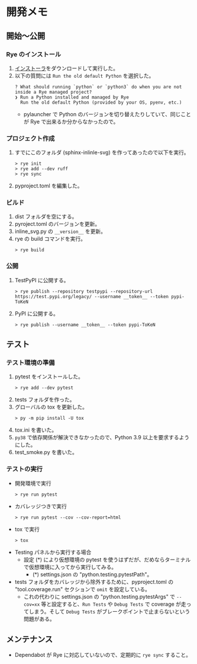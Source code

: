 # 開発メモ

## 開始～公開

### Rye のインストール

1. [インストーラ](https://rye.astral.sh/guide/installation/)をダウンロードして実行した。
1. 以下の質問には `Run the old default Python` を選択した。
    ```
    ? What should running `python` or `python3` do when you are not inside a Rye managed project?
    ❯ Run a Python installed and managed by Rye 
      Run the old default Python (provided by your OS, pyenv, etc.)
    ```
    - pylauncher で Python のバージョンを切り替えたりしていて、同じことが Rye で出来るか分からなかったので。

### プロジェクト作成

1. すでにこのフォルダ (sphinx-inlinle-svg) を作ってあったので以下を実行。
    ```
    > rye init
    > rye add --dev ruff
    > rye sync
    ```
1. pyproject.toml を編集した。

### ビルド

1. dist フォルダを空にする。
1. pyroject.toml のバージョンを更新。
1. inline_svg.py の `__version__` を更新。
1. rye の build コマンドを実行。
    ```
    > rye build
    ```

### 公開

1. TestPyPI に公開する。
    ```
    > rye publish --repository testpypi --repository-url https://test.pypi.org/legacy/ --username __token__ --token pypi-ToKeN
    ```
1. PyPI に公開する。
    ```
    > rye publish --username __token__ --token pypi-ToKeN
    ```

## テスト

### テスト環境の準備

1. pytest をインストールした。
    ```
    > rye add --dev pytest
    ```
1. tests フォルダを作った。
1. グローバルの tox を更新した。
    ```
    > py -m pip install -U tox
    ```
1. tox.ini を書いた。
1. `py38` で依存関係が解決できなかったので、Python 3.9 以上を要求するようにした。
1. test_smoke.py を書いた。

### テストの実行

- 開発環境で実行
    ```
    > rye run pytest
    ```
- カバレッジつきで実行
    ```
    > rye run pytest --cov --cov-report=html
    ```
- tox で実行
    ```
    > tox
    ```
- Testing パネルから実行する場合
    - 設定 (*) により仮想環境の pytest を使うはずだが、だめならターミナルで仮想環境に入ってから実行してみる。
        - (*) settings.json の "python.testing.pytestPath"。
- tests フォルダをカバレッジから除外するために、pyproject.toml の "tool.coverage.run" セクションで `omit` を設定している。
    - これの代わりに settings.json の "python.testing.pytestArgs" で `--cov=xx` 等と設定すると、`Run Tests` や `Debug Tests` で coverage が走ってしまう。そして `Debug Tests` がブレークポイントで止まらないという問題がある。

## メンテナンス

- Dependabot が Rye に対応していないので、定期的に `rye sync` すること。
